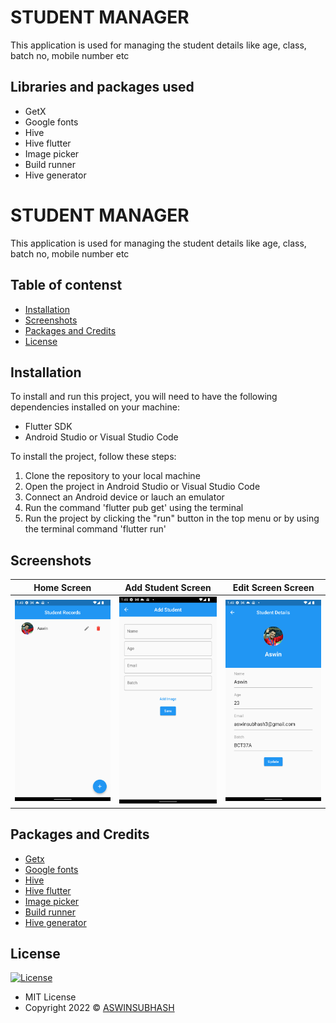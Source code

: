 # STUDENT MANAGER

This application is used for managing the student details like
age, class, batch no, mobile number etc


## Libraries and packages used
- GetX
- Google fonts
- Hive
- Hive flutter
- Image picker
- Build runner
- Hive generator



 # STUDENT MANAGER

This application is used for managing the student details like
age, class, batch no, mobile number etc


## Table of contenst

- [Installation](#installation)
- [Screenshots](#screenshots)
- [Packages and Credits](#packages-and-credits)
- [License](#license)

## Installation

To install and run this project, you will need to have the following dependencies installed on
your machine:
 - Flutter SDK
 - Android Studio or Visual Studio Code

To install the project, follow these steps:

1. Clone the repository to your local machine
2. Open the project in Android Studio or Visual Studio Code
3. Connect an Android device or lauch an emulator
4. Run the command 'flutter pub get' using the terminal
5. Run the project by clicking the "run" button in the top menu or by using the terminal
   command 'flutter run'


## Screenshots 

Home Screen             |  Add Student Screen   |  Edit Screen Screen
:-------------------------:|:-------------------------:|:-------------------------:
![](asset/images/hOme.png)|![](asset/images/add.png)|![](asset/images/edit.png)


## Packages and Credits

- [Getx](https://github.com/jonataslaw/getx)
- [Google fonts](https://github.com/material-foundation/google-fonts-flutter)
- [Hive](https://github.com/hivedb/hive/tree/master/hive)
- [Hive flutter](https://github.com/hivedb/hive/tree/master/hive_flutter)
- [Image picker](https://github.com/flutter/plugins/tree/main/packages/image_picker/image_picker)
- [Build runner](https://github.com/dart-lang/build/tree/master/build_runner)
- [Hive generator](https://github.com/hivedb/hive/tree/master/hive_generator)




## License

[![License](https://img.shields.io/:License-MIT-blue.svg?style=flat-square)](http://badges.mit-license.org)
- MIT License
- Copyright 2022 © [ASWINSUBHASH](https://github.com/aswinsubhash)









